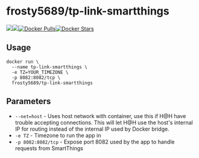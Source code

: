 [hub]: https://hub.docker.com/r/frosty5689/tp-link-smartthings/

# frosty5689/tp-link-smartthings
[![](https://images.microbadger.com/badges/version/frosty5689/tp-link-smartthings.svg)](https://microbadger.com/images/frosty5689/tp-link-smartthings "Get your own version badge on microbadger.com")[![](https://images.microbadger.com/badges/image/frosty5689/tp-link-smartthings.svg)](https://microbadger.com/images/frosty5689/tp-link-smartthings "Get your own image badge on microbadger.com")[![Docker Pulls](https://img.shields.io/docker/pulls/frosty5689/tp-link-smartthings.svg)][hub][![Docker Stars](https://img.shields.io/docker/stars/frosty5689/tp-link-smartthings.svg)][hub]

## Usage

```
docker run \
  --name tp-link-smartthings \
  -e TZ=YOUR_TIMEZONE \
  -p 8082:8082/tcp \
  frosty5689/tp-link-smartthings
```

## Parameters

* `--net=host` - Uses host network with container, use this if H@H have trouble accepting connections. This will let H@H use the host's internal IP for routing instead of the internal IP used by Docker bridge.
* `-e TZ` - Timezone to run the app in
* `-p 8082:8082/tcp` - Expose port 8082 used by the app to handle requests from SmartThings

